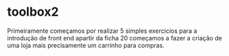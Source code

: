 # toolbox2
Primeiramente começamos por realizar 5 simples exercicios para a introdução de front end apartir da ficha 20 começamos a fazer a criação de uma loja mais precisamente um carrinho para compras.
